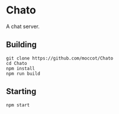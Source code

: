 # Chato
A chat server.

## Building
```
git clone https://github.com/moccot/Chato
cd Chato
npm install
npm run build
```

## Starting
```
npm start
```
